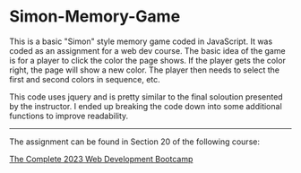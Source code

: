 # Simon-Memory-Game
This is a basic "Simon" style memory game coded in JavaScript. It was coded as an assignment for a web dev course. The basic idea 
of the game is for a player to click the color the page shows. If the player gets the color right, the page will show a new color. 
The player then needs to select the first and second colors in sequence, etc.

This code uses jquery and is pretty similar to the final soloution presented by the instructor. I ended up breaking the code down into some additional
functions to improve readability. 



---
The assignment can be found in Section 20 of the following course:

[The Complete 2023 Web Development Bootcamp](https://www.udemy.com/course/the-complete-web-development-bootcamp/)

